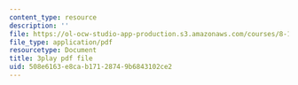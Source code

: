 ```yaml
---
content_type: resource
description: ''
file: https://ol-ocw-studio-app-production.s3.amazonaws.com/courses/8-13-14-experimental-physics-i-ii-junior-lab-fall-2016-spring-2017/508e6163e8cab17128749b6843102ce2_yornlzBHL4.pdf
file_type: application/pdf
resourcetype: Document
title: 3play pdf file
uid: 508e6163-e8ca-b171-2874-9b6843102ce2
---
```

